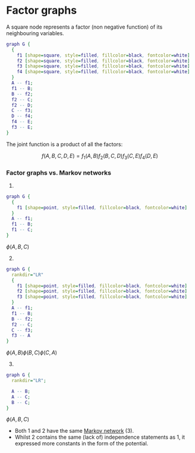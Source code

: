 # Factor graphs

A square node represents a factor (non negative function) of its neighbouring
variables.

```dot
graph G {
  {
    f1 [shape=square, style=filled, fillcolor=black, fontcolor=white]
    f2 [shape=square, style=filled, fillcolor=black, fontcolor=white]
    f3 [shape=square, style=filled, fillcolor=black, fontcolor=white]
    f4 [shape=square, style=filled, fillcolor=black, fontcolor=white]
  }
  A -- f1;
  f1 -- B;
  B -- f2;
  f2 -- C;
  f2 -- D;
  C -- f3;
  D -- f4;
  f4 -- E;
  f3 -- E;
}
```

The joint function is a product of all the factors:

$$
f(A, B, C, D, E) = f_1(A, B)f_2(B, C, D)f_3(C, E)f_4(D, E)
$$


### Factor graphs vs. Markov networks

1.
```dot
graph G {
  {
    f1 [shape=point, style=filled, fillcolor=black, fontcolor=white]
  }
  A -- f1;
  f1 -- B;
  f1 -- C;
}
```
$\phi(A, B, C)$

2.
```dot
graph G {
  rankdir="LR"
  {
    f1 [shape=point, style=filled, fillcolor=black, fontcolor=white]
    f2 [shape=point, style=filled, fillcolor=black, fontcolor=white]
    f3 [shape=point, style=filled, fillcolor=black, fontcolor=white]
  }
  A -- f1;
  f1 -- B;
  B -- f2;
  f2 -- C;
  C -- f3;
  f3 -- A
}
```
$\phi(A, B)\phi(B, C)\phi(C, A)$

3.
```dot
graph G {
  rankdir="LR";

  A -- B;
  A -- C;
  B -- C;
}
```
$\phi(A, B, C)$

* Both 1 and 2 have the same [Markov network](202210201118.md) (3).
* Whilst 2 contains the same (lack of) independence statements as 1, it
expressed more constants in the form of the potential.
